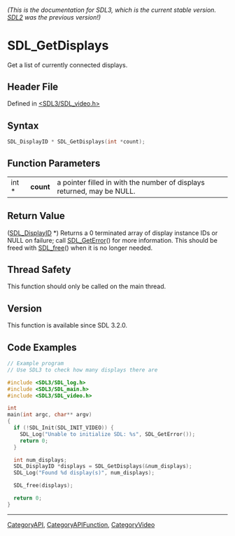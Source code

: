 ###### (This is the documentation for SDL3, which is the current stable version. [SDL2](https://wiki.libsdl.org/SDL2/) was the previous version!)
# SDL_GetDisplays

Get a list of currently connected displays.

## Header File

Defined in [<SDL3/SDL_video.h>](https://github.com/libsdl-org/SDL/blob/main/include/SDL3/SDL_video.h)

## Syntax

```c
SDL_DisplayID * SDL_GetDisplays(int *count);
```

## Function Parameters

|       |           |                                                                        |
| ----- | --------- | ---------------------------------------------------------------------- |
| int * | **count** | a pointer filled in with the number of displays returned, may be NULL. |

## Return Value

([SDL_DisplayID](SDL_DisplayID) *) Returns a 0 terminated array of display
instance IDs or NULL on failure; call [SDL_GetError](SDL_GetError)() for
more information. This should be freed with [SDL_free](SDL_free)() when it
is no longer needed.

## Thread Safety

This function should only be called on the main thread.

## Version

This function is available since SDL 3.2.0.

## Code Examples

```c
// Example program
// Use SDL3 to check how many displays there are

#include <SDL3/SDL_log.h>
#include <SDL3/SDL_main.h>
#include <SDL3/SDL_video.h>

int
main(int argc, char** argv)
{
  if (!SDL_Init(SDL_INIT_VIDEO)) {
    SDL_Log("Unable to initialize SDL: %s", SDL_GetError());
    return 0;
  }

  int num_displays;
  SDL_DisplayID *displays = SDL_GetDisplays(&num_displays);
  SDL_Log("Found %d display(s)", num_displays);

  SDL_free(displays);

  return 0;
}
```

----
[CategoryAPI](CategoryAPI), [CategoryAPIFunction](CategoryAPIFunction), [CategoryVideo](CategoryVideo)

